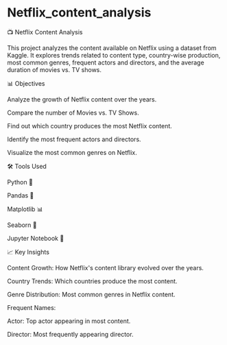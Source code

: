 # Netflix_content_analysis

📺 Netflix Content Analysis

This project analyzes the content available on Netflix using a dataset from Kaggle. It explores trends related to content type, country-wise production, most common genres, frequent actors and directors, and the average duration of movies vs. TV shows.

📊 Objectives

Analyze the growth of Netflix content over the years.

Compare the number of Movies vs. TV Shows.

Find out which country produces the most Netflix content.

Identify the most frequent actors and directors.

Visualize the most common genres on Netflix.

🛠 Tools Used

Python 🐍

Pandas 🐼

Matplotlib 📊

Seaborn 🎨

Jupyter Notebook 📓


📈 Key Insights

Content Growth: How Netflix's content library evolved over the years.

Country Trends: Which countries produce the most content.

Genre Distribution: Most common genres in Netflix content.


Frequent Names:

Actor: Top actor appearing in most content.

Director: Most frequently appearing director.
